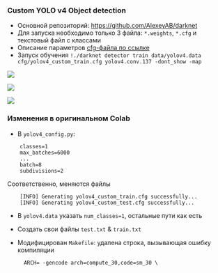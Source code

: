 ### Custom YOLO v4 Object detection


- Основной репозиторий: https://github.com/AlexeyAB/darknet
- Для запуска необходимо только 3 файла: `*.weights`, `*.cfg` и текстовый файл с классами
- Описание параметров [cfg-файла по ссылке](https://github.com/AlexeyAB/darknet/wiki/CFG-Parameters-in-the-%5Bnet%5D-section)
- Запуск обучения `!./darknet detector train data/yolov4.data cfg/yolov4_custom_train.cfg yolov4.conv.137 -dont_show -map`

![](../imgs/Result.png)

![](../imgs/Dock.png)

![](../imgs/Chart_loss_dock.png)
### Изменения в оригинальном Colab

- В `yolov4_config.py`:
```
    classes=1
    max_batches=6000
    ...
    batch=8
    subdivisions=2
```

Соответственно, меняются файлы
```
	[INFO] Generating yolov4_custom_train.cfg successfully...
	[INFO] Generating yolov4_custom_test.cfg successfully...
```

- В `yolov4.data` указать `num_classes=1`, остальные пути как есть
- Создать свои файлы `test.txt` & `train.txt`
- Модифицирован `Makefile`: удалена строка, вызывающая ошибку компиляции

		ARCH= -gencode arch=compute_30,code=sm_30 \
		
   
